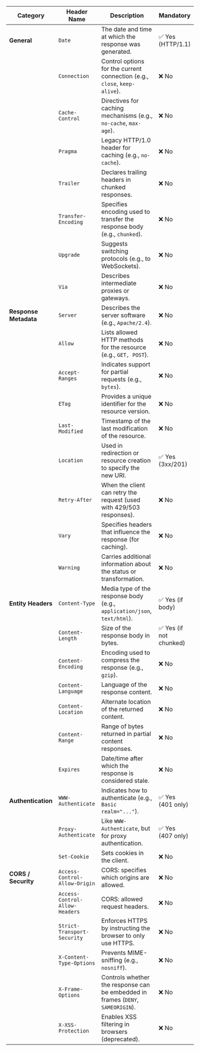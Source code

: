 | **Category**          | **Header Name**                | **Description**                                                                 | **Mandatory**          |
|-----------------------|--------------------------------|---------------------------------------------------------------------------------|------------------------|
| **General**           | `Date`                         | The date and time at which the response was generated.                          | ✅ Yes (HTTP/1.1)       |
|                       | `Connection`                   | Control options for the current connection (e.g., `close`, `keep-alive`).       | ❌ No                   |
|                       | `Cache-Control`                | Directives for caching mechanisms (e.g., `no-cache`, `max-age`).                | ❌ No                   |
|                       | `Pragma`                       | Legacy HTTP/1.0 header for caching (e.g., `no-cache`).                          | ❌ No                   |
|                       | `Trailer`                      | Declares trailing headers in chunked responses.                                 | ❌ No                   |
|                       | `Transfer-Encoding`            | Specifies encoding used to transfer the response body (e.g., `chunked`).        | ❌ No                   |
|                       | `Upgrade`                      | Suggests switching protocols (e.g., to WebSockets).                             | ❌ No                   |
|                       | `Via`                          | Describes intermediate proxies or gateways.                                     | ❌ No                   |
| **Response Metadata** | `Server`                       | Describes the server software (e.g., `Apache/2.4`).                             | ❌ No                   |
|                       | `Allow`                        | Lists allowed HTTP methods for the resource (e.g., `GET, POST`).                | ❌ No                   |
|                       | `Accept-Ranges`                | Indicates support for partial requests (e.g., `bytes`).                         | ❌ No                   |
|                       | `ETag`                         | Provides a unique identifier for the resource version.                          | ❌ No                   |
|                       | `Last-Modified`                | Timestamp of the last modification of the resource.                             | ❌ No                   |
|                       | `Location`                     | Used in redirection or resource creation to specify the new URI.                | ✅ Yes (3xx/201)        |
|                       | `Retry-After`                  | When the client can retry the request (used with 429/503 responses).            | ❌ No                   |
|                       | `Vary`                         | Specifies headers that influence the response (for caching).                    | ❌ No                   |
|                       | `Warning`                      | Carries additional information about the status or transformation.              | ❌ No                   |
| **Entity Headers**    | `Content-Type`                 | Media type of the response body (e.g., `application/json`, `text/html`).        | ✅ Yes (if body)        |
|                       | `Content-Length`               | Size of the response body in bytes.                                             | ✅ Yes (if not chunked) |
|                       | `Content-Encoding`             | Encoding used to compress the response (e.g., `gzip`).                          | ❌ No                   |
|                       | `Content-Language`             | Language of the response content.                                               | ❌ No                   |
|                       | `Content-Location`             | Alternate location of the returned content.                                     | ❌ No                   |
|                       | `Content-Range`                | Range of bytes returned in partial content responses.                           | ❌ No                   |
|                       | `Expires`                      | Date/time after which the response is considered stale.                         | ❌ No                   |
| **Authentication**    | `WWW-Authenticate`             | Indicates how to authenticate (e.g., `Basic realm="..."`).                      | ✅ Yes (401 only)       |
|                       | `Proxy-Authenticate`           | Like `WWW-Authenticate`, but for proxy authentication.                          | ✅ Yes (407 only)       |
|                       | `Set-Cookie`                   | Sets cookies in the client.                                                     | ❌ No                   |
| **CORS / Security**   | `Access-Control-Allow-Origin`  | CORS: specifies which origins are allowed.                                      | ❌ No                   |
|                       | `Access-Control-Allow-Headers` | CORS: allowed request headers.                                                  | ❌ No                   |
|                       | `Strict-Transport-Security`    | Enforces HTTPS by instructing the browser to only use HTTPS.                    | ❌ No                   |
|                       | `X-Content-Type-Options`       | Prevents MIME-sniffing (e.g., `nosniff`).                                       | ❌ No                   |
|                       | `X-Frame-Options`              | Controls whether the response can be embedded in frames (`DENY`, `SAMEORIGIN`). | ❌ No                   |
|                       | `X-XSS-Protection`             | Enables XSS filtering in browsers (deprecated).                                 | ❌ No                   |
